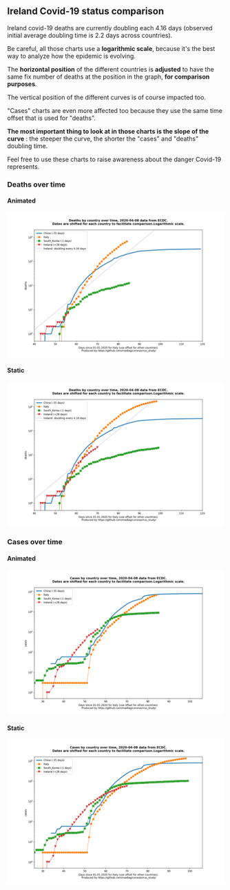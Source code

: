 ## Ireland Covid-19 status comparison 

Ireland covid-19 deaths are currently doubling each 4.16 days (observed initial average doubling time is 2.2 days across countries).



Be careful, all those charts use a **logarithmic scale**, because it's the best way to analyze how the epidemic is evolving.
 
The **horizontal position** of the different countries is **adjusted** to have the same fix number of deaths at the position in the graph, **for comparison purposes**.

The vertical position of the different curves is of course impacted too.

"Cases" charts are even more affected too because they use the same time offset that is used for "deaths".

**The most important thing to look at in those charts is the slope of the curve** : the steeper the curve, the shorter the "cases" and "deaths" doubling time.

Feel free to use these charts to raise awareness about the danger Covid-19 represents. 


 
### Deaths over time
 
#### Animated
![Ireland covid-19 deaths animated chart](https://raw.githubusercontent.com/madlag/coronavirus_study/master/notebooks/graphs/2020-04-08/countries/Ireland/2020-04-08_Ireland_deaths.gif "Ireland covid-19 deaths animated chart")   
 
#### Static
![Ireland covid-19 deaths static chart](https://raw.githubusercontent.com/madlag/coronavirus_study/master/notebooks/graphs/2020-04-08/countries/Ireland/2020-04-08_Ireland_deaths.png "Ireland covid-19 deaths static chart")   

 
### Cases over time
 
#### Animated
![Ireland covid-19 cases animated chart](https://raw.githubusercontent.com/madlag/coronavirus_study/master/notebooks/graphs/2020-04-08/countries/Ireland/2020-04-08_Ireland_cases.gif "Ireland covid-19 cases animated chart")   
 
#### Static
![Ireland covid-19 cases static chart](https://raw.githubusercontent.com/madlag/coronavirus_study/master/notebooks/graphs/2020-04-08/countries/Ireland/2020-04-08_Ireland_cases.png "Ireland covid-19 cases static chart")   

